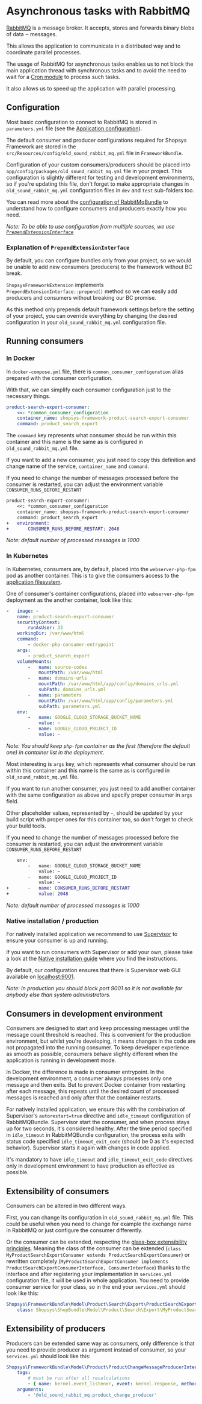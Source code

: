 # Asynchronous tasks with RabbitMQ

[RabbitMQ](https://www.rabbitmq.com/getstarted.html) is a message broker.
It accepts, stores and forwards binary blobs of data ‒ messages.

This allows the application to communicate in a distributed way and to coordinate parallel processes.

The usage of RabbitMQ for asynchronous tasks enables us to not block the main application thread with synchronous tasks and to avoid the need to wait for a [Cron module](./cron.md) to process such tasks.

It also allows us to speed up the application with parallel processing.

## Configuration

Most basic configuration to connect to RabbitMQ is stored in `parameters.yml` file (see the [Application configuration](../installation/application-configuration.md)).

The default consumer and producer configurations required for Shopsys Framework are stored in the `src/Resources/config/old_sound_rabbit_mq.yml` file in `FrameworkBundle`.

Configuration of your custom consumers/producers should be placed into `app/config/packages/old_sound_rabbit_mq.yml` file in your project.
This configuration is slightly different for testing and development environments, so if you're updating this file, don't forget to make appropriate changes in `old_sound_rabbit_mq.yml` configuration files in `dev` and `test` sub-folders too.

You can read more about the [configuration of RabbitMqBundle](https://github.com/php-amqplib/RabbitMqBundle#usage) to understand how to configure consumers and producers exactly how you need.

_Note: To be able to use configuration from multiple sources, we use [`PrependExtensionInterface`](https://symfony.com/doc/3.4/bundles/prepend_extension.html)_

### Explanation of `PrependExtensionInterface`

By default, you can configure bundles only from your project, so we would be unable to add new consumers (producers) to the framework without BC break.

`ShopsysFrameworkExtension` implements `PrependExtensionInterface::prepend()` method so we can easily add producers and consumers without breaking our BC promise.

As this method only prepends default framework settings before the setting of your project, you can override everything by changing the desired configuration in your `old_sound_rabbit_mq.yml` configuration file.

## Running consumers

### In Docker

In `docker-compose.yml` file, there is `common_consumer_configuration` alias prepared with the consumer configuration.

With that, we can simplify each consumer configuration just to the necessary things.

```yaml
product-search-export-consumer:
    <<: *common_consumer_configuration
    container_name: shopsys-framework-product-search-export-consumer
    command: product_search_export
```

The `command` key represents what consumer should be run within this container and this name is the same as is configured in `old_sound_rabbit_mq.yml` file.

If you want to add a new consumer, you just need to copy this definition and change name of the service, `container_name` and `command`.

If you need to change the number of messages processed before the consumer is restarted, you can adjust the environment variable `CONSUMER_RUNS_BEFORE_RESTART`

```diff
product-search-export-consumer:
    <<: *common_consumer_configuration
    container_name: shopsys-framework-product-search-export-consumer
    command: product_search_export
+   environment:
+       CONSUMER_RUNS_BEFORE_RESTART: 2048
```

_Note: default number of processed messages is 1000_

### In Kubernetes

In Kubernetes, consumers are, by default, placed into the `webserver-php-fpm` pod as another container.
This is to give the consumers access to the [application filesystem](./abstract-filesystem.md).

One of consumer's container configurations, placed into `webserver-php-fpm` deployment as the another container, look like this:

```yaml
-   image: ~
    name: product-search-export-consumer
    securityContext:
        runAsUser: 33
    workingDir: /var/www/html
    command:
        - docker-php-consumer-entrypoint
    args:
        - product_search_export
    volumeMounts:
        -   name: source-codes
            mountPath: /var/www/html
        -   name: domains-urls
            mountPath: /var/www/html/app/config/domains_urls.yml
            subPath: domains_urls.yml
        -   name: parameters
            mountPath: /var/www/html/app/config/parameters.yml
            subPath: parameters.yml
    env:
        -   name: GOOGLE_CLOUD_STORAGE_BUCKET_NAME
            value: ~
        -   name: GOOGLE_CLOUD_PROJECT_ID
            value: ~
```

_Note: You should keep `php-fpm` container as the first (therefore the default one) in container list in the deployment._

Most interesting is `args` key, which represents what consumer should be run within this container and this name is the same as is configured in `old_sound_rabbit_mq.yml` file.

If you want to run another consumer, you just need to add another container with the same configuration as above and specify proper consumer in `args` field.

Other placeholder values, represented by `~`, should be updated by your build script with proper ones for this container too, so don't forget to check your build tools.

If you need to change the number of messages processed before the consumer is restarted, you can adjust the environment variable `CONSUMER_RUNS_BEFORE_RESTART`

```diff
    env:
        -   name: GOOGLE_CLOUD_STORAGE_BUCKET_NAME
            value: ~
        -   name: GOOGLE_CLOUD_PROJECT_ID
            value: ~
+       -   name: CONSUMER_RUNS_BEFORE_RESTART
+           value: 2048
```

_Note: default number of processed messages is 1000_

### Native installation / production

For natively installed application we recommend to use [Supervisor](http://supervisord.org) to ensure your consumer is up and running.

If you want to run consumers with Supervisor or add your own, please take a look at the [Native installation guide](../installation/native-installation.md#run-background-processing-with-supervisor) where you find the instructions.

By default, our configuration ensures that there is Supervisor web GUI available on [localhost:9001](http://localhost:9001/).

_Note: In production you should block port 9001 so it is not available for anybody else than system administrators._

## Consumers in development environment

Consumers are designed to start and keep processing messages until the message count threshold is reached.
This is convenient for the production environment, but whilst you're developing, it means changes in the code are not propagated into the running consumer.
To keep developer experience as smooth as possible, consumers behave slightly different when the application is running in development mode.

In Docker, the difference is made in consumer entrypoint.
In the development environment, a consumer always processes only one message and then exits.
But to prevent Docker container from restarting after each message, this repeats until the desired count of processed messages is reached and only after that the container restarts.

For natively installed application, we ensure this with the combination of Supervisor's `autorestart=true` directive and `idle_timeout` configuration of RabbitMQBundle.
Supervisor start the consumer, and when process stays up for two seconds, it's considered healthy.
After the time period specified in `idle_timeout` in RabbitMQBundle configuration, the process exits with status code specified `idle_timeout_exit_code` (should be 0 as it's expected behavior).
Supervisor starts it again with changes in code applied.

It's mandatory to have `idle_timeout` and `idle_timeout_exit_code` directives only in development environment to have production as effective as possible.

## Extensibility of consumers

Consumers can be altered in two different ways.

First, you can change its configuration in `old_sound_rabbit_mq.yml` file.
This could be useful when you need to change for example the exchange name in RabbitMQ or just configure the consumer differently.

Or the consumer can be extended, respecting the [glass-box extensibility principles](../introduction/basics-about-package-architecture.md#glass-box-extensibility).
Meaning the class of the consumer can be extended (`class MyProductSearchExportConsumer extends ProductSearchExportConsumer`) or rewritten completely (`MyProductSearchExportConsumer implements ProductSearchExportConsumerInterface, ConsumerInterface`) thanks to the interface and after registering your implementation in `services.yml` configuration file, it will be used in whole application.
You need to provide consumer service for your class, so in the end your `services.yml` should look like this:
```yml
Shopsys\FrameworkBundle\Model\Product\Search\Export\ProductSearchExportConsumerInterface:
    class: Shopsys\ShopBundle\Model\Product\Search\Export\MyProductSearchExportConsumer
```

## Extensibility of producers

Producers can be extended same way as consumers, only difference is that you need to provide producer as argument instead of consumer, so your `services.yml` should look like this:
```yml
Shopsys\FrameworkBundle\Model\Product\ProductChangeMessageProducerInterface:
    tags:
        # must be run after all recalculations
        - { name: kernel.event_listener, event: kernel.response, method: onKernelResponse, priority: -30}
    arguments:
        - '@old_sound_rabbit_mq.product_change_producer'
```
